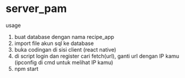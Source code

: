 # server_pam

usage

1. buat database dengan nama recipe_app
2. import file akun sql ke database
3. buka codingan di sisi client (react native) 
4. di script login dan register cari fetch(url), ganti url dengan IP kamu (ipconfig di cmd untuk melihat IP kamu)
5. npm start
